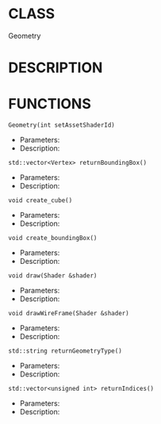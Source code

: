 # CLASS
Geometry

# DESCRIPTION

# FUNCTIONS
`Geometry(int setAssetShaderId)`
- Parameters:
- Description: 

`std::vector<Vertex> returnBoundingBox()`
- Parameters:
- Description: 

`void create_cube()`
- Parameters:
- Description: 

`void create_boundingBox()`
- Parameters:
- Description: 

`void draw(Shader &shader)`
- Parameters:
- Description: 

`void drawWireFrame(Shader &shader)`
- Parameters:
- Description: 

`std::string returnGeometryType()`
- Parameters:
- Description: 

`std::vector<unsigned int> returnIndices()`
- Parameters:
- Description: 

